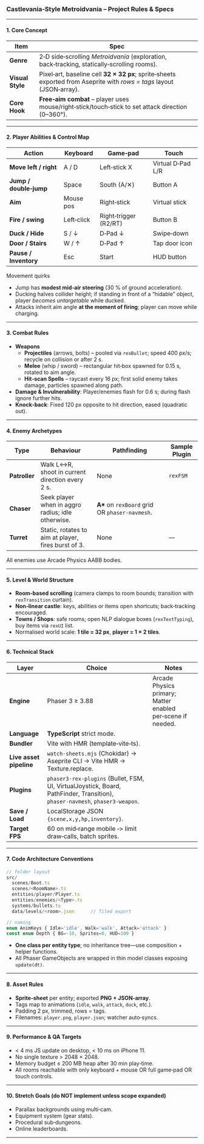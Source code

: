 ### Castlevania‑Style Metroidvania – Project Rules & Specs  

---

#### 1. Core Concept  
| Item | Spec |
|------|------|
| **Genre** | 2‑D side‑scrolling *Metroidvania* (exploration, back‑tracking, statically‑scrolling rooms). |
| **Visual Style** | Pixel‑art, baseline cell **32 × 32 px**; sprite‑sheets exported from Aseprite with *rows = tags* layout (JSON‑array). |
| **Core Hook** | **Free‑aim combat** – player uses mouse/right‑stick/touch‑stick to set attack direction (0–360°). |

---

#### 2. Player Abilities & Control Map  

| Action | Keyboard | Game‑pad | Touch |
|--------|----------|----------|-------|
| **Move left / right** | A / D | Left‑stick X | Virtual D‑Pad L/R |
| **Jump / double‑jump** | Space | South (A/✕) | Button A |
| **Aim** | Mouse pos | Right‑stick | Virtual stick |
| **Fire / swing** | Left‑click | Right‑trigger (R2/RT) | Button B |
| **Duck / Hide** | S / ↓ | D‑Pad ↓ | Swipe‑down |
| **Door / Stairs** | W / ↑ | D‑Pad ↑ | Tap door icon |
| **Pause / Inventory** | Esc | Start | HUD button |

Movement quirks  
* Jump has **modest mid‑air steering** (30 % of ground acceleration).  
* Ducking halves collider height; if standing in front of a “hidable” object, player *becomes untargetable* while ducked.  
* Attacks inherit aim angle **at the moment of firing**; player can move while charging.  

---

#### 3. Combat Rules  

* **Weapons**  
  * **Projectiles** (arrows, bolts) – pooled via `rexBullet`; speed 400 px/s; recycle on collision or after 2 s.  
  * **Melee** (whip / sword) – rectangular hit‑box spawned for 0.15 s, rotated to aim angle.  
  * **Hit‑scan Spells** – raycast every 16 px; first solid enemy takes damage, particles spawned along path.  
* **Damage & Invulnerability**: Player/enemies flash for 0.6 s; during flash ignore further hits.  
* **Knock‑back**: Fixed 120 px opposite to hit direction, eased (quadratic out).  

---

#### 4. Enemy Archetypes  

| Type | Behaviour | Pathfinding | Sample Plugin |
|------|-----------|-------------|---------------|
| **Patroller** | Walk L↔R, shoot in current direction every 2 s. | None | `rexFSM` |
| **Chaser** | Seek player when in aggro radius; idle otherwise. | **A\*** on `rexBoard` grid OR `phaser‑navmesh`. |
| **Turret** | Static, rotates to aim at player, fires burst of 3. | None | — |

All enemies use Arcade Physics AABB bodies.

---

#### 5. Level & World Structure  

* **Room‑based scrolling** (camera clamps to room bounds; transition with `rexTransition` curtain).  
* **Non‑linear castle**: keys, abilities or items open shortcuts; back‑tracking encouraged.  
* **Towns / Shops**: safe rooms; open NLP dialogue boxes (`rexTextTyping`), buy items via `rexUI` list.  
* Normalised world scale: **1 tile = 32 px**, **player = 1 × 2 tiles**.

---

#### 6. Technical Stack  

| Layer | Choice | Notes |
|-------|--------|-------|
| **Engine** | Phaser 3 ≥ 3.88 | Arcade Physics primary; Matter enabled per‑scene if needed. |
| **Language** | **TypeScript** strict mode. |
| **Bundler** | Vite with HMR (template‑vite‑ts). |
| **Live asset pipeline** | `watch-sheets.mjs` (Chokidar) → Aseprite CLI → Vite HMR → Texture.replace. |
| **Plugins** | `phaser3-rex-plugins` (Bullet, FSM, UI, VirtualJoystick, Board, PathFinder, Transition), `phaser‑navmesh`, `phaser3-weapon`. |
| **Save / Load** | LocalStorage JSON `{scene,x,y,hp,inventory}`. |
| **Target FPS** | 60 on mid‑range mobile ‑> limit draw‑calls, batch sprites. |

---

#### 7. Code Architecture Conventions  

```ts
// folder layout
src/
  scenes/Boot.ts
  scenes/<RoomName>.ts
  entities/player/Player.ts
  entities/enemies/<Type>.ts
  systems/bullets.ts
  data/levels/<room>.json      // Tiled export

// naming
enum AnimKeys { Idle='idle', Walk='walk', Attack='attack' }
const enum Depth { BG=-10, Sprites=0, HUD=100 }
```

* **One class per entity type**; no inheritance tree—use composition + helper functions.  
* All Phaser GameObjects are wrapped in thin model classes exposing `update(dt)`.

---

#### 8. Asset Rules  

* **Sprite‑sheet** per entity; exported **PNG + JSON‑array**.  
* Tags map to animations (`idle`, `walk`, `attack`, `duck`, etc.).  
* Padding 2 px, trimmed, rows = tags.  
* Filenames: `player.png`, `player.json`; watcher auto‑syncs.  

---

#### 9. Performance & QA Targets  

* < 4 ms JS update on desktop, < 10 ms on iPhone 11.  
* No single texture > 2048 × 2048.  
* Memory budget ≤ 200 MB heap after 30 min play‑time.  
* All rooms reachable with only keyboard + mouse OR full game‑pad OR touch controls.  

---

#### 10. Stretch Goals (do NOT implement unless scope expanded)  

* Parallax backgrounds using multi‑cam.  
* Equipment system (gear stats).  
* Procedural sub‑dungeons.  
* Online leaderboards.

---
